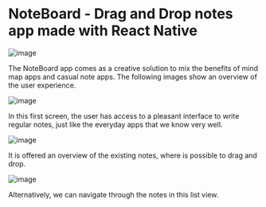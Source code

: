 # NoteBoard - Drag and Drop notes app made with React Native

![image](https://user-images.githubusercontent.com/52585330/222861534-3562c803-eddb-4fcf-836e-53743af10155.png)

The NoteBoard app comes as a creative solution to mix the benefits of mind map apps and casual note apps. The following images show an overview of the user experience.


![image](https://user-images.githubusercontent.com/52585330/222854668-82eb27aa-22b2-41cf-9794-f1eca5cfd5e8.png)

In this first screen, the user has access to a pleasant interface to write regular notes, just like the everyday apps that we know very well.

![image](https://user-images.githubusercontent.com/52585330/222854667-1c9be9a8-029c-42a8-b635-90d2a09a533f.png)

It is offered an overview of the existing notes, where is possible to drag and drop.

![image](https://user-images.githubusercontent.com/52585330/222854669-6748e0af-f29a-48b8-aac8-6c8408ee943b.png)

Alternatively, we can navigate through the notes in this list view.
